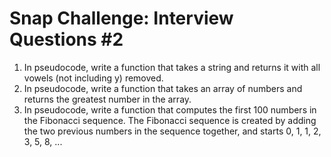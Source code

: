 
# Snap Challenge: Interview Questions #2

1. In pseudocode, write a function that takes a string and returns it with all vowels (not including y) removed.
2. In pseudocode, write a function that takes an array of numbers and returns the greatest number in the array.
3. In pseudocode, write a function that computes the first 100 numbers in the Fibonacci sequence. The Fibonacci sequence is created by adding the two previous numbers in the sequence together, and starts 0, 1, 1, 2, 3, 5, 8, ...